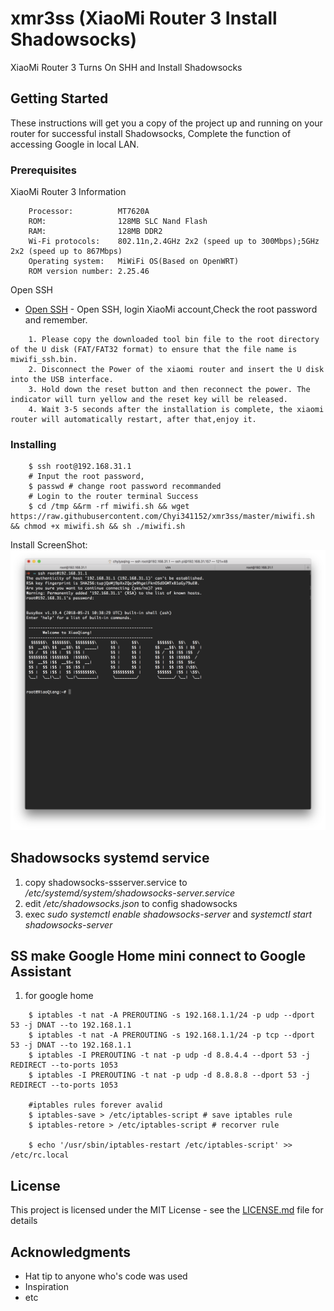 # xmr3ss (XiaoMi Router 3 Install Shadowsocks)

XiaoMi Router 3 Turns On SHH and Install Shadowsocks

## Getting Started

These instructions will get you a copy of the project up and running on your router for successful install Shadowsocks, Complete the function of accessing Google in local LAN.

### Prerequisites

XiaoMi Router 3 Information 

```code
	Processor:			MT7620A
	ROM:				128MB SLC Nand Flash 
	RAM:				128MB DDR2
	Wi-Fi protocols:	802.11n,2.4GHz 2x2 (speed up to 300Mbps);5GHz 2x2 (speed up to 867Mbps)
	Operating system:	MiWiFi OS(Based on OpenWRT)
	ROM version number: 2.25.46 
```

Open SSH
* [Open SSH](https://d.miwifi.com/rom/ssh/) - Open SSH, login XiaoMi account,Check the root password and remember.

```text
	1. Please copy the downloaded tool bin file to the root directory of the U disk (FAT/FAT32 format) to ensure that the file name is miwifi_ssh.bin.
	2. Disconnect the Power of the xiaomi router and insert the U disk into the USB interface.
	3. Hold down the reset button and then reconnect the power. The indicator will turn yellow and the reset key will be released.
	4. Wait 3-5 seconds after the installation is complete, the xiaomi router will automatically restart, after that,enjoy it.
```

### Installing

```code
	$ ssh root@192.168.31.1 
	# Input the root password, 
	$ passwd # change root password recommanded 
	# Login to the router terminal Success 
	$ cd /tmp &&rm -rf miwifi.sh && wget https://raw.githubusercontent.com/Chyi341152/xmr3ss/master/miwifi.sh && chmod +x miwifi.sh && sh ./miwifi.sh
```
Install ScreenShot:
![Install Screenshot](https://github.com/Chyi341152/xmr3ss/blob/master/imgs/10.34.52.PM.png)

## Shadowsocks systemd service 

1. copy shadowsocks-ssserver.service to _/etc/systemd/system/shadowsocks-server.service_
2. edit _/etc/shadowsocks.json_ to config shadowsocks 
3. exec _sudo systemctl enable shadowsocks-server_ and _systemctl start shadowsocks-server_

## SS make Google Home mini connect to Google Assistant 

1. for google home 

```code
	$ iptables -t nat -A PREROUTING -s 192.168.1.1/24 -p udp --dport 53 -j DNAT --to 192.168.1.1
	$ iptables -t nat -A PREROUTING -s 192.168.1.1/24 -p tcp --dport 53 -j DNAT --to 192.168.1.1
	$ iptables -I PREROUTING -t nat -p udp -d 8.8.4.4 --dport 53 -j REDIRECT --to-ports 1053
	$ iptables -I PREROUTING -t nat -p udp -d 8.8.8.8 --dport 53 -j REDIRECT --to-ports 1053
	
	#iptables rules forever avalid 
	$ iptables-save > /etc/iptables-script # save iptables rule 
	$ iptables-retore > /etc/iptables-script # recorver rule 
	
	$ echo '/usr/sbin/iptables-restart /etc/iptables-script' >> /etc/rc.local 
```

## License

This project is licensed under the MIT License - see the [LICENSE.md](LICENSE.md) file for details

## Acknowledgments

* Hat tip to anyone who's code was used
* Inspiration
* etc

